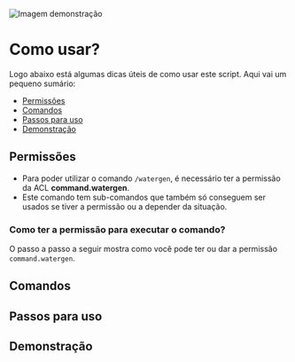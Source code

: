 ![Imagem demonstração](https://i.imgur.com/Cvy6Stx.png)
# Como usar?
Logo abaixo está algumas dicas úteis de como usar este script. Aqui vai um pequeno sumário:
- [Permissões](https://github.com/Lettify/WaterPositions_MTA/blob/master/README.md#permiss%C3%B5es)
- [Comandos](https://github.com/Lettify/WaterPositions_MTA/blob/master/README.md#comandos)
- [Passos para uso](https://github.com/Lettify/WaterPositions_MTA/blob/master/README.md#passos-para-uso)
- [Demonstração](https://github.com/Lettify/WaterPositions_MTA/blob/master/README.md#demonstra%C3%A7%C3%A3o)

## Permissões
- Para poder utilizar o comando `/watergen`, é necessário ter a permissão da ACL **command.watergen**.
- Este comando tem sub-comandos que também só conseguem ser usados se tiver a permissão ou a depender da situação.

### Como ter a permissão para executar o comando?
O passo a passo a seguir mostra como você pode ter ou dar a permissão `command.watergen`.

## Comandos

## Passos para uso

## Demonstração
